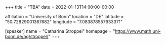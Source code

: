 +++
title = "TBA"
date = 2022-01-13T14:00:00-00:00

affiliation = "University of Bonn"
location = "DE"
latitude = "50.72829001367682"
longitude = "7.083878557933371"

[speaker]
  name = "Catharina Stroppel"
  homepage = "https://www.math.uni-bonn.de/ag/stroppel/"
+++
